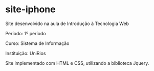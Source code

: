 # site-iphone
Site desenvolvido na aula de Introdução à Tecnologia Web

Período: 1º período

Curso: Sistema de Informação

Instituição: UniRios

Site implementado com HTML e CSS, utilizando a biblioteca Jquery.
